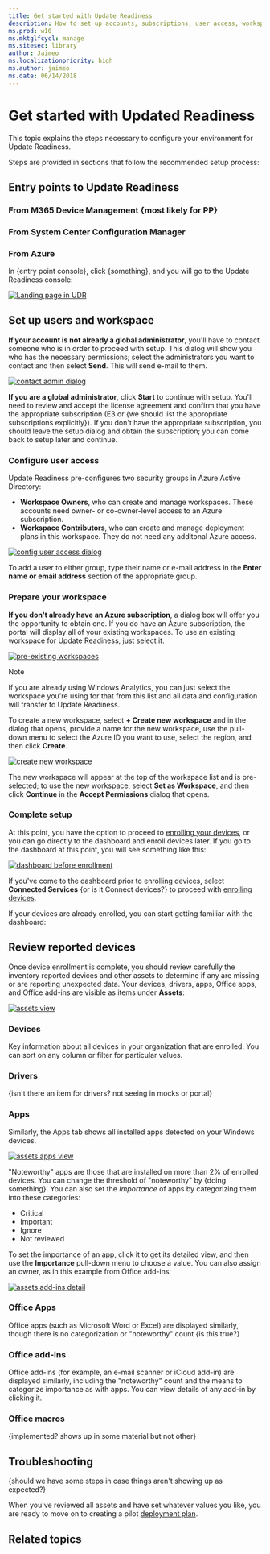 ```yaml
---
title: Get started with Update Readiness
description: How to set up accounts, subscriptions, user access, workspaces
ms.prod: w10
ms.mktglfcycl: manage
ms.sitesec: library
author: Jaimeo
ms.localizationpriority: high
ms.author: jaimeo
ms.date: 06/14/2018
---
```


# Get started with Updated Readiness

This topic explains the steps necessary to configure your environment for Update Readiness. 

Steps are provided in sections that follow the recommended setup process:


## Entry points to Update Readiness

### From M365 Device Management {most likely for PP}
### From System Center Configuration Manager
### From Azure

In {entry point console}, click {something}, and you will go to the Update Readiness console:


[![Landing page in UDR](UDRimages/UDR-landing.png)](UDRimages/UDR-landing.png)

## Set up users and workspace

**If your account is not already a global administrator**, you'll have to contact someone who is in order to proceed with setup. This dialog will show you who has the necessary permissions; select the administrators you want to contact and then select **Send**. This will send e-mail to them.

[![contact admin dialog](UDRimages/UDR-contact-admin.png)](UDRimages/UDR-contact-admin.png)


**If you are a global administrator**, click **Start** to continue with setup. You'll need to review and accept the license agreement and confirm that you have the appropriate subscription (E3 or {we should list the appropriate subscriptions explicitly}). If you don't have the appropriate subscription, you should leave the setup dialog and obtain the subscription; you can come back to setup later and continue.

### Configure user access

Update Readiness pre-configures two security groups in Azure Active Directory:

- **Workspace Owners**, who can create and manage workspaces. These accounts need owner- or co-owner-level access to an Azure subscription.
- **Workspace Contributors**, who can create and manage deployment plans in this workspace. They do not need any additonal Azure access.

[![config user access dialog](UDRimages/UDR-config-user.png)](UDRimages/UDR-config-user.png)

To add a user to either group, type their name or e-mail address in the **Enter name or email address** section of the appropriate group.

### Prepare your workspace

**If you don't already have an Azure subscription**, a dialog box will offer you the opportunity to obtain one. If you do have an Azure subscription, the portal will display all of your existing workspaces. To use an existing workspace for Update Readiness, just select it.

[![pre-existing workspaces](UDRimages/UDR-existing-workspaces.png)](UDRimages/UDR-existing-workspaces.png)

>[!NOTE]
>If you are already using Windows Analytics, you can just select the workspace you're using for that from this list and all data and configuration will transfer to Update Readiness.

To create a new workspace, select **+ Create new workspace** and in the dialog that opens, provide a name for the new workspace, use the pull-down menu to select the Azure ID you want to use, select the region, and then click **Create**.

[![create new workspace](UDRimages/UDR-create-new-workspace.png)](UDRimages/UDR-create-new-workspace.png)

The new workspace will appear at the top of the workspace list and is pre-selected; to use the new workspace, select **Set as Workspace**, and then click **Continue** in the **Accept Permissions** dialog that opens.

 ### Complete setup

At this point, you have the option to proceed to [enrolling your devices](update-readiness-enroll-devices.md), or you can go directly to the dashboard and enroll devices later. If you go to the dashboard at this point, you will see something like this:

[![dashboard before enrollment](UDRimages/UDR-dash-not-enrolled.png)](UDRimages/UDR-dash-not-enrolled.png)

If you've come to the dashboard prior to enrolling devices, select **Connected Services** {or is it Connect devices?} to proceed with [enrolling devices](update-readiness-enroll-devices.md).

If your devices are already enrolled, you can start getting familiar with the dashboard:

## Review reported devices

Once device enrollment is complete, you should review carefully the inventory reported devices and other assets to determine if any are missing or are reporting unexpected data. Your devices, drivers, apps, Office apps, and Office add-ins are visible as items under **Assets**:

[![assets view](UDRimages/UDR-main-assets-view.png)](UDRimages/UDR-main-assets-view.png)

### Devices

Key information about all devices in your organization that are enrolled. You can sort on any column or filter for particular values.

### Drivers
{isn't there an item for drivers? not seeing in mocks or portal}

### Apps

Similarly, the Apps tab shows all installed apps detected on your Windows devices.

[![assets apps view](UDRimages/UDR-assets-apps.png)](UDRimages/UDR-assets-apps.png)

"Noteworthy" apps are those that are installed on more than 2% of enrolled devices. You can change the threshold of "noteworthy" by {doing something}. You can also set the *Importance* of apps by categorizing them into these categories:

- Critical
- Important
- Ignore
- Not reviewed

To set the importance of an app, click it to get its detailed view, and then use the **Importance** pull-down menu to choose a value. You can also assign an owner, as in this example from Office add-ins:

[![assets add-ins detail](UDRimages/UDR-assets-addin-detail.png)](UDRimages/UDR-assets-addin-detail.png)

### Office Apps

Office apps (such as Microsoft Word or Excel) are displayed similarly, though there is no categorization or "noteworthy" count {is this true?}

### Office add-ins

Office add-ins (for example, an e-mail scanner or iCloud add-in) are displayed similarly, including the "noteworthy" count and the means to categorize importance as with apps. You can view details of any add-in by clicking it.

### Office macros
{implemented? shows up in some material but not other}

## Troubleshooting
{should we have some steps in case things aren't showing up as expected?}

When you've reviewed all assets and have set whatever values you like, you are ready to move on to creating a pilot [deployment plan](update-readiness-deployment-plans.md).




## Related topics
